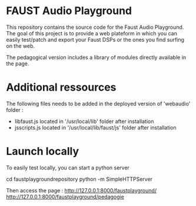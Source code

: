 FAUST Audio Playground
======================

This repository contains the source code for the Faust Audio Playground.
The goal of this project is to provide a web plateform in which you can easily test/patch 
and export your Faust DSPs or the ones you find surfing on the web.

The pedagogical version includes a library of modules directly available in the page.

Additional ressources
=====================

The following files needs to be added in the deployed version of 'webaudio' folder :

- libfaust.js located in '/usr/local/lib' folder after installation
- jsscripts.js located in '/usr/local/lib/faust/js' folder after installation

Launch locally
==============

To easily test locally, you can start a python server

cd faustplaygroundrepository
python -m SimpleHTTPServer

Then access the page : 
http://127.0.0.1:8000/faustplayground/
http://127.0.0.1:8000/faustplayground/pedagogie